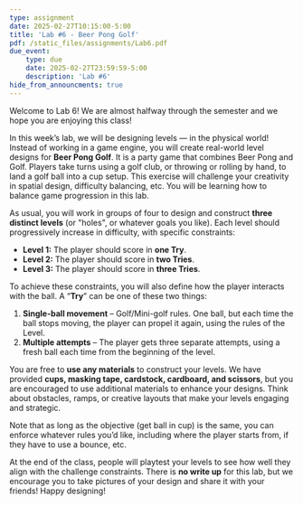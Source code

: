 ```yaml
---
type: assignment
date: 2025-02-27T10:15:00-5:00
title: 'Lab #6 - Beer Pong Golf'
pdf: /static_files/assignments/Lab6.pdf
due_event: 
    type: due
    date: 2025-02-27T23:59:59-5:00
    description: 'Lab #6'
hide_from_announcments: true
---
```


Welcome to Lab 6\! We are almost halfway through the semester and we hope you are enjoying this class\!

In this week’s lab, we will be designing levels — in the physical world\! Instead of working in a game engine, you will create real-world level designs for **Beer Pong Golf**. It is a party game that combines Beer Pong and Golf. Players take turns using a golf club, or throwing or rolling by hand, to land a golf ball into a cup setup. This exercise will challenge your creativity in spatial design, difficulty balancing, etc. You will be learning how to balance game progression in this lab.

As usual, you will work in groups of four to design and construct **three distinct levels** (or "holes", or whatever goals you like). Each level should progressively increase in difficulty, with specific constraints:

* **Level 1:** The player should score in **one Try**.  
* **Level 2:** The player should score in **two Tries**.  
* **Level 3:** The player should score in **three Tries**.

To achieve these constraints, you will also define how the player interacts with the ball. A “**Try**” can be one of these two things:

1. **Single-ball movement** – Golf/Mini-golf rules. One ball, but each time the ball stops moving, the player can propel it again, using the rules of the Level.  
2. **Multiple attempts** – The player gets three separate attempts, using a fresh ball each time from the beginning of the level.

You are free to **use any materials** to construct your levels. We have provided **cups, masking tape, cardstock, cardboard, and scissors**, but you are encouraged to use additional materials to enhance your designs. Think about obstacles, ramps, or creative layouts that make your levels engaging and strategic.

Note that as long as the objective (get ball in cup) is the same, you can enforce whatever rules you’d like, including where the player starts from, if they have to use a bounce, etc.

At the end of the class, people will playtest your levels to see how well they align with the challenge constraints. There is **no write up** for this lab, but we encourage you to take pictures of your design and share it with your friends\! Happy designing\!